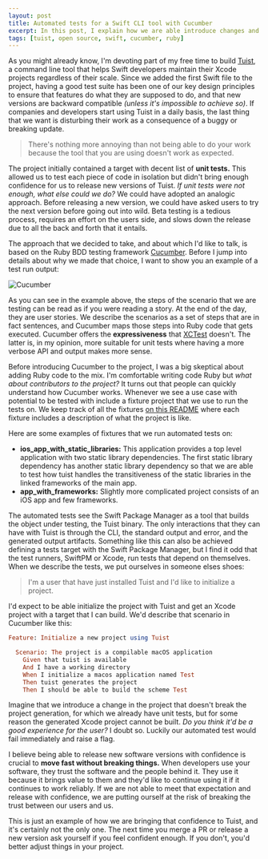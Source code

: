 ```yaml
---
layout: post
title: Automated tests for a Swift CLI tool with Cucumber
excerpt: In this post, I explain how we are able introduce changes and release new versions of Tuist with the confidence of not introducing bugs or breaking things.
tags: [tuist, open source, swift, cucumber, ruby]
---
```


As you might already know, I'm devoting part of my free time to build [Tuist](https://github.com/tuist/tuist), a command line tool that helps Swift developers maintain their Xcode projects regardless of their scale. Since we added the first Swift file to the project, having a good test suite has been one of our key design principles to ensure that features do what they are supposed to do, and that new versions are backward compatible _(unless it's impossible to achieve so)_. If companies and developers start using Tuist in a daily basis, the last thing that we want is disturbing their work as a consequence of a buggy or breaking update.

> There's nothing more annoying than not being able to do your work because the tool that you are using doesn't work as expected.

The project initially contained a target with decent list of **unit tests.** This allowed us to test each piece of code in isolation but didn't bring enough confidence for us to release new versions of Tuist. _If unit tests were not enough, what else could we do?_ We could have adopted an analogic approach. Before releasing a new version, we could have asked users to try the next version before going out into wild. Beta testing is a tedious process, requires an effort on the users side, and slows down the release due to all the back and forth that it entails.

The approach that we decided to take, and about which I'd like to talk, is based on the Ruby BDD testing framework [Cucumber](https://github.com/cucumber/cucumber-ruby). Before I jump into details about why we made that choice, I want to show you an example of a test run output:

![Cucumber](/assets/images/cucumber.gif)

As you can see in the example above, the steps of the scenario that we are testing can be read as if you were reading a story. At the end of the day, they are user stories. We describe the scenarios as a set of steps that are in fact sentences, and Cucumber maps those steps into Ruby code that gets executed. Cucumber offers the **expressiveness** that [XCTest](https://developer.apple.com/documentation/xctest) doesn't. The latter is, in my opinion, more suitable for unit tests where having a more verbose API and output makes more sense.

Before introducing Cucumber to the project, I was a big skeptical about adding Ruby code to the mix. I'm comfortable writing code Ruby but _what about contributors to the project?_ It turns out that people can quickly understand how Cucumber works. Whenever we see a use case with potential to be tested with include a fixture project that we use to run the tests on. We keep track of all the fixtures [on this README](https://github.com/tuist/tuist/tree/master/fixtures) where each fixture includes a description of what the project is like.

Here are some examples of fixtures that we run automated tests on:

- **ios_app_with_static_libraries:** This application provides a top level application with two static library dependencies. The first static library dependency has another static library dependency so that we are able to test how tuist handles the transitiveness of the static libraries in the linked frameworks of the main app.
- **app_with_frameworks:** Slightly more complicated project consists of an iOS app and few frameworks.

The automated tests see the Swift Package Manager as a tool that builds the object under testing, the Tuist binary. The only interactions that they can have with Tuist is through the CLI, the standard output and error, and the generated output artifacts. Something like this can also be achieved defining a tests target with the Swift Package Manager, but I find it odd that the test runners, SwiftPM or Xcode, run tests that depend on themselves. When we describe the tests, we put ourselves in someone elses shoes:

> I'm a user that have just installed Tuist and I'd like to initialize a project.

I'd expect to be able initialize the project with Tuist and get an Xcode project with a target that I can build. We'd describe that scenario in Cucumber like this:

```ruby
Feature: Initialize a new project using Tuist

  Scenario: The project is a compilable macOS application
    Given that tuist is available
    And I have a working directory
    When I initialize a macos application named Test
    Then tuist generates the project
    Then I should be able to build the scheme Test
```

Imagine that we introduce a change in the project that doesn't break the project generation, for which we already have unit tests, but for some reason the generated Xcode project cannot be built. _Do you think it'd be a good experience for the user?_ I doubt so. Luckily our automated test would fail immediately and raise a flag.

I believe being able to release new software versions with confidence is crucial to **move fast without breaking things.** When developers use your software, they trust the software and the people behind it. They use it because it brings value to them and they'd like to continue using it if it continues to work reliably. If we are not able to meet that expectation and release with confidence, we are putting ourself at the risk of breaking the trust between our users and us.

This is just an example of how we are bringing that confidence to Tuist, and it's certainly not the only one. The next time you merge a PR or release a new version ask yourself if you feel confident enough. If you don't, you'd better adjust things in your project.
